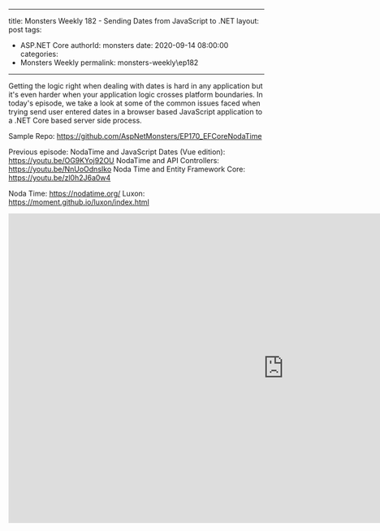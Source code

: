
---
title: Monsters Weekly 182 -  Sending Dates from JavaScript to .NET
layout: post
tags: 
  - ASP.NET Core
authorId: monsters
date: 2020-09-14 08:00:00
categories:
  - Monsters Weekly
permalink: monsters-weekly\ep182
---

Getting the logic right when dealing with dates is hard in any application but it's even harder when your application logic crosses platform boundaries. In today's episode, we take a look at some of the common issues faced when trying send user entered dates in a browser based JavaScript application to a .NET Core based server side process.

Sample Repo: https://github.com/AspNetMonsters/EP170_EFCoreNodaTime

Previous episode: 
NodaTime and JavaScript Dates (Vue edition): https://youtu.be/OG9KYoj92OU
NodaTime and API Controllers: https://youtu.be/NnUoOdnsIko
Noda Time and Entity Framework Core: https://youtu.be/zl0h2J6a0w4

Noda Time: https://nodatime.org/
Luxon: https://moment.github.io/luxon/index.html

<iframe width="1084" height="610" src="https://www.youtube.com/embed/kivFPVlokwU" frameborder="0" allow="accelerometer; autoplay; encrypted-media; gyroscope; picture-in-picture" allowfullscreen></iframe>
